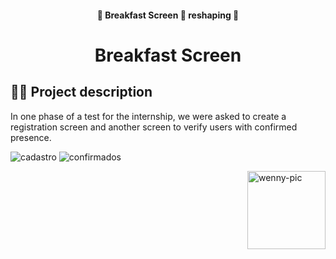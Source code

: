 <h4 align="center"> 
	🚧  Breakfast Screen 🚀 reshaping  🚧
</h4>
<h1 align="center">Breakfast Screen</h1>

## 👩‍💻 Project description
In one phase of a test for the internship, we were asked to create a registration screen and another screen to verify users with confirmed presence.

![cadastro](https://user-images.githubusercontent.com/101837881/164043707-ebcd672b-42de-4537-a35a-0b81026ce78c.PNG)
![confirmados](https://user-images.githubusercontent.com/101837881/164043726-456c8b01-0b90-4fc7-a605-2c05802f79ef.PNG)
<p> <img align="right" alt="wenny-pic" src="https://i.picasion.com/pic92/9558e847075146684fa2b2f72ab88dea.gif" width="125" height="125" border="0"/>
